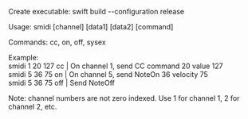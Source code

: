 Create executable: swift build --configuration release
    
Usage: smidi [channel] [data1] [data2] [command]   
    
Commands: cc, on, off, sysex    
    
Example:    
smidi 1 20 127 cc  |  On channel 1, send CC command 20 value 127    
smidi 5 36 75 on   |  On channel 5, send NoteOn 36 velocity 75    
smidi 5 36 75 off  |  Send NoteOff     
    
Note: channel numbers are not zero indexed. Use 1 for channel 1, 2 for channel 2, etc.
